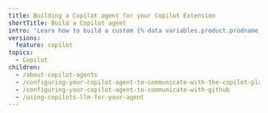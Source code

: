 ```yaml
---
title: Building a Copilot agent for your Copilot Extension
shortTitle: Build a Copilot agent
intro: 'Learn how to build a custom {% data variables.product.prodname_copilot_agent_short %} that determines the functionality of your {% data variables.product.prodname_copilot_extension_short %}.'
versions:
  feature: copilot
topics:
  - Copilot
children:
  - /about-copilot-agents
  - /configuring-your-copilot-agent-to-communicate-with-the-copilot-platform
  - /configuring-your-copilot-agent-to-communicate-with-github
  - /using-copilots-llm-for-your-agent
---
```

